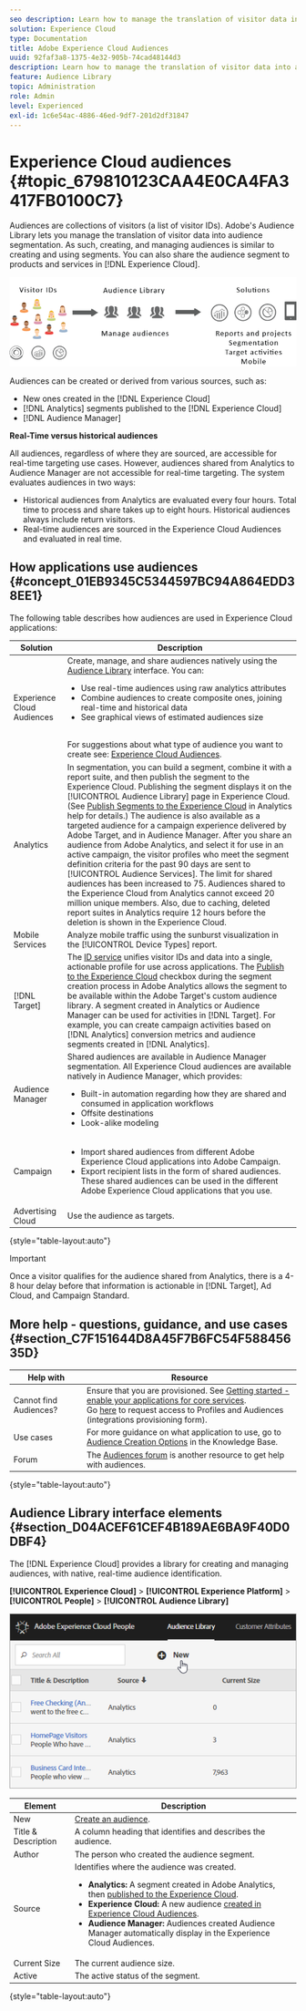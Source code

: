 ```yaml
---
seo description: Learn how to manage the translation of visitor data into audience segmentation in Adobe Experience Cloud Audience service.
solution: Experience Cloud
type: Documentation
title: Adobe Experience Cloud Audiences 
uuid: 92faf3a8-1375-4e32-905b-74cad48144d3
description: Learn how to manage the translation of visitor data into audience segmentation in Experience Cloud Audience service.
feature: Audience Library
topic: Administration
role: Admin
level: Experienced
exl-id: 1c6e54ac-4886-46ed-9df7-201d2df31847
---
```

# Experience Cloud audiences {#topic_679810123CAA4E0CA4FA3417FB0100C7}

Audiences are collections of visitors (a list of visitor IDs). Adobe's Audience Library lets you manage the translation of visitor data into audience segmentation. As such, creating, and managing audiences is similar to creating and using segments. You can also share the audience segment to products and services in [!DNL Experience Cloud]. 

![Experience Cloud audiences](assets/audiences.png) 

Audiences can be created or derived from various sources, such as: 

* New ones created in the [!DNL Experience Cloud]
* [!DNL Analytics] segments published to the [!DNL Experience Cloud]
* [!DNL Audience Manager]

**Real-Time versus historical audiences**

All audiences, regardless of where they are sourced, are accessible for real-time targeting use cases. However, audiences shared from Analytics to Audience Manager are not accessible for real-time targeting. The system evaluates audiences in two ways: 

* Historical audiences from Analytics are evaluated every four hours. Total time to process and share takes up to eight hours. Historical audiences always include return visitors.
* Real-time audiences are sourced in the Experience Cloud Audiences and evaluated in real time.

## How applications use audiences {#concept_01EB9345C5344597BC94A864EDD38EE1}

The following table describes how audiences are used in Experience Cloud applications: 

| Solution | Description |
|--- |--- |
|Experience Cloud Audiences|Create, manage, and share audiences natively using the [Audience Library](audience-library.md) interface. You can:<ul><li>Use real-time audiences using raw analytics attributes</li><li>Combine audiences to create composite ones, joining real-time and historical data</li><li>See graphical views of estimated audiences size</li></ul><br>For suggestions about what type of audience you want to create see: [Experience Cloud Audiences](https://experienceleague.adobe.com/docs/experience-cloud-kcs/kbarticles/KA-16471.html?lang=en).|
|Analytics|In segmentation, you can build a segment, combine it with a report suite, and then publish the segment to the Experience Cloud. Publishing the segment displays it on the [!UICONTROL Audience Library] page in Experience Cloud. (See [Publish Segments to the Experience Cloud](https://experienceleague.adobe.com/docs/analytics/components/segmentation/segmentation-workflow/seg-publish.html?lang=en) in Analytics help for details.) The audience is also available as a targeted audience for a campaign experience delivered by Adobe Target, and in Audience Manager. After you share an audience from Adobe Analytics, and select it for use in an active campaign, the visitor profiles who meet the segment definition criteria for the past 90 days are sent to [!UICONTROL Audience Services]. The limit for shared audiences has been increased to 75. Audiences shared to the Experience Cloud from Analytics cannot exceed 20 million unique members. Also, due to caching, deleted report suites in Analytics require 12 hours before the deletion is shown in the Experience Cloud.|
|Mobile Services|Analyze mobile traffic using the sunburst visualization in the [!UICONTROL Device Types] report.|
|[!DNL Target]|The [ID service](https://experienceleague.adobe.com/docs/id-service/using/home.html?lang=en) unifies visitor IDs and data into a single, actionable profile for use across applications. The [Publish to the Experience Cloud](audience-library.md) checkbox during the segment creation process in Adobe Analytics allows the segment to be available within the Adobe Target's custom audience library. A segment created in Analytics or Audience Manager can be used for activities in [!DNL Target]. For example, you can create campaign activities based on [!DNL Analytics] conversion metrics and audience segments created in [!DNL Analytics].|
|Audience Manager|Shared audiences are available in Audience Manager segmentation. All Experience Cloud audiences are available natively in Audience Manager, which provides:<ul><li>Built-in automation regarding how they are shared and consumed in application workflows</li><li>Offsite destinations</li><li>Look-alike modeling</li></ul>|
|Campaign|<ul><li>Import shared audiences from different Adobe Experience Cloud applications into Adobe Campaign.</li><li>Export recipient lists in the form of shared audiences. These shared audiences can be used in the different Adobe Experience Cloud applications that you use.</li></ul>|
|Advertising Cloud|Use the audience as targets.|

{style="table-layout:auto"}

>[!IMPORTANT]
>
>Once a visitor qualifies for the audience shared from Analytics, there is a 4-8 hour delay before that information is actionable in [!DNL Target], Ad Cloud, and Campaign Standard.

## More help - questions, guidance, and use cases {#section_C7F151644D8A45F7B6FC54F58845635D}

| Help with | Resource |
|--- |--- |
|Cannot find Audiences?|Ensure that you are provisioned. See [Getting started - enable your applications for core services](core-services.md).<br>Go [here](https://adobe.allegiancetech.com/cgi-bin/qwebcorporate.dll?idx=X8SVES) to request access to Profiles and Audiences (integrations provisioning form).|
|Use cases|For more guidance on what application to use, go to [Audience Creation Options](https://experienceleague.adobe.com/docs/experience-cloud-kcs/kbarticles/KA-16471.html?lang=en) in the Knowledge Base.|
|Forum|The [Audiences forum](https://experienceleaguecommunities.adobe.com/t5/Adobe-Experience-Cloud-Audiences/ct-p/experience-cloud-audiences-community) is another resource to get help with audiences.|

{style="table-layout:auto"}

## Audience Library interface elements {#section_D04ACEF61CEF4B189AE6BA9F40D0DBF4}

The [!DNL Experience Cloud] provides a library for creating and managing audiences, with native, real-time audience identification. 

**[!UICONTROL Experience Cloud]** > **[!UICONTROL Experience Platform]** > **[!UICONTROL People]** > **[!UICONTROL Audience Library]** 

![Add audience in Audience Library](assets/audience_library.png) 

| Element | Description |
|--- |--- |
|New|[Create an audience](audience-library.md).|
|Title & Description|A column heading that identifies and describes the audience.|
|Author|The person who created the audience segment.|
|Source|Identifies where the audience was created.<ul><li>**Analytics:** A segment created in Adobe Analytics, then [published to the Experience Cloud](audience-library.md).</li><li>**Experience Cloud:** A new audience [created in Experience Cloud Audiences](audience-library.md).</li><li>**Audience Manager:** Audiences created Audience Manager automatically display in the Experience Cloud Audiences.</li></ul>|
|Current Size|The current audience size.|
|Active|The active status of the segment.|

{style="table-layout:auto"}
